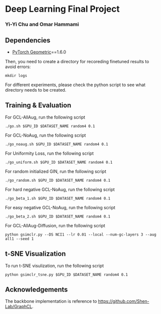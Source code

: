 # Deep Learning Final Project
### Yi-Yi Chu and Omar Hammami

## Dependencies

* [PyTorch Geometric](https://github.com/rusty1s/pytorch_geometric#installation)==1.6.0

Then, you need to create a directory for recoreding finetuned results to avoid errors:

```
mkdir logs
```

For different experiments, please check the python script to see what directory needs to be created.

## Training & Evaluation

For GCL-AllAug, run the following script 
```
./go.sh $GPU_ID $DATASET_NAME random4 0.1
```


For GCL-NoAug, run the following script 
```
./go_noaug.sh $GPU_ID $DATASET_NAME random4 0.1
```

For Uniformity Loss, run the following script 
```
./go_uniform.sh $GPU_ID $DATASET_NAME random4 0.1
```

For random initialized GIN, run the following script 
```
./go_random.sh $GPU_ID $DATASET_NAME random4 0.1
```

For hard negative GCL-NoAug, run the following script 
```
./go_beta_1.sh $GPU_ID $DATASET_NAME random4 0.1
```

For easy negative GCL-NoAug, run the following script 
```
./go_beta_2.sh $GPU_ID $DATASET_NAME random4 0.1
```

For GCL-AllAug-Diffusion, run the following script
```
python gsimclr.py --DS NCI1 --lr 0.01 --local --num-gc-layers 3 --aug all1 --seed 1
```


## t-SNE Visualization

To run t-SNE visulization, run the following script 
```
python gsimclr_tsne.py $GPU_ID $DATASET_NAME random4 0.1
```


## Acknowledgements

The backbone implementation is reference to https://github.com/Shen-Lab/GraphCL.
